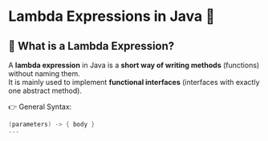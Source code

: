 # Lambda Expressions in Java 🚀

## 📌 What is a Lambda Expression?
A **lambda expression** in Java is a **short way of writing methods** (functions) without naming them.  
It is mainly used to implement **functional interfaces** (interfaces with exactly one abstract method).

👉 General Syntax:
```java
(parameters) -> { body }
---
